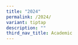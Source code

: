 ```yaml
---
title: "2024"
permalink: /2024/
variant: tiptap
description: ""
third_nav_title: Academic
---
```

<p></p>
<p></p>